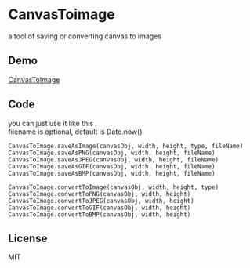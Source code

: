 
# CanvasToimage #
a tool of saving or converting canvas to images

## Demo ##
[CanvasToImage](https://missra-kit.github.io/CanvasToImage/)

## Code ##
you can just use it like this  
filename is optional, default is Date.now()
    
    CanvasToImage.saveAsImage(canvasObj, width, height, type, fileName)
    CanvasToImage.saveAsPNG(canvasObj, width, height, fileName)
    CanvasToImage.saveAsJPEG(canvasObj, width, height, fileName)
    CanvasToImage.saveAsGIF(canvasObj, width, height, fileName)
    CanvasToImage.saveAsBMP(canvasObj, width, height, fileName)
    
    CanvasToImage.convertToImage(canvasObj, width, height, type)
    CanvasToImage.convertToPNG(canvasObj, width, height)
    CanvasToImage.convertToJPEG(canvasObj, width, height)
    CanvasToImage.convertToGIF(canvasObj, width, height)
    CanvasToImage.convertToBMP(canvasObj, width, height)
    
## License
MIT
